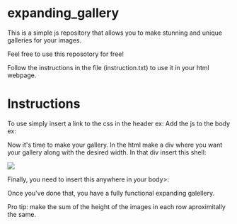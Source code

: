 # expanding_gallery
This is a simple js repository that allows you to make stunning and unique galleries for your images.

Feel free to use this reposotory for free!

Follow the instructions in the file (instruction.txt) to use it in your html webpage.

# Instructions

To use simply insert a link to the css in the header ex: <link href='expanding_gallery/exp_gallery.css' rel='stylesheet'>
Add the js to the body ex: <script src="expanding_gallery/exp_gallery.js"></script>

Now it's time to make your gallery. In the html make a div where you want your gallery along with the desired width. In that div insert this shell:

<div class="container">
    <img class="the-topper" style="display:none;">
    <div class="row" id="row1">
        <!-- Duplicate line bellow for the quantity of images you want per row, fill out the source -->
        <img src="" class="1">
    </div>
    <div class="row" id="row2">
        <!-- Duplicate line bellow for the quantity of images you want per row, fill out the source -->
        <img src="images/17.jpg" class="2">
    </div>
    <div class="row" id="row3">
        <!-- Duplicate line bellow for the quantity of images you want per row, fill out the source -->
        <img src="" class="3">
    </div>
    <div class="row" id="row4">
        <!-- Duplicate line bellow for the quantity of images you want per row, fill out the source -->
        <img src="" class="4">
    </div>
    <div class="row" id="row5">
        <!-- Duplicate line bellow for the quantity of images you want per row, fill out the source -->
        <img src="" class="5">
    </div>
    <div class="row" id="row6">
        <!-- Duplicate line bellow for the quantity of images you want per row, fill out the source -->
        <img src="" class="6">
    </div>
</div>

Finally, you need to insert this anywhere in your body>:

<img id="uni_pic" style="display:none;">

Once you've done that, you have a fully functional expanding galellery.

Pro tip: make the sum of the height of the images in each row aproximitally the same.
